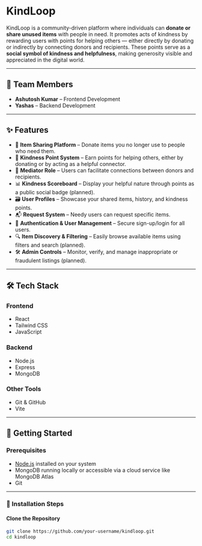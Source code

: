 # KindLoop

KindLoop is a community-driven platform where individuals can **donate or share unused items** with people in need. It promotes acts of kindness by rewarding users with points for helping others — either directly by donating or indirectly by connecting donors and recipients. These points serve as a **social symbol of kindness and helpfulness**, making generosity visible and appreciated in the digital world.

---

## 👥 Team Members

- **Ashutosh Kumar** – Frontend Development  
- **Yashas** – Backend Development

---

## ✨ Features

- 🔄 **Item Sharing Platform** – Donate items you no longer use to people who need them.
- 🤝 **Kindness Point System** – Earn points for helping others, either by donating or by acting as a helpful connector.
- 🧭 **Mediator Role** – Users can facilitate connections between donors and recipients.
- 📊 **Kindness Scoreboard** – Display your helpful nature through points as a public social badge (planned).
- 🗃️ **User Profiles** – Showcase your shared items, history, and kindness points.
- 📬 **Request System** – Needy users can request specific items.
- 🔐 **Authentication & User Management** – Secure sign-up/login for all users.
- 🔍 **Item Discovery & Filtering** – Easily browse available items using filters and search (planned).
- 🛠️ **Admin Controls** – Monitor, verify, and manage inappropriate or fraudulent listings (planned).

---

## 🛠 Tech Stack

### Frontend
- React
- Tailwind CSS
- JavaScript

### Backend
- Node.js
- Express
- MongoDB

### Other Tools
- Git & GitHub
- Vite

---

## 🚀 Getting Started

### Prerequisites
- [Node.js](https://nodejs.org/) installed on your system
- MongoDB running locally or accessible via a cloud service like MongoDB Atlas
- Git

---

### 🔧 Installation Steps

#### Clone the Repository
```bash
git clone https://github.com/your-username/kindloop.git
cd kindloop
